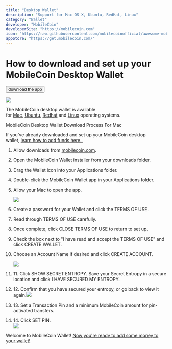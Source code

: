 ```yaml
---
title: "Desktop Wallet"
description: "Support for Mac OS X, Ubuntu, RedHat, Linux"
category: "Wallet"
developer: "MobileCoin"
developerSite: "https://mobilecoin.com"
icon: "https://raw.githubusercontent.com/mobilecoinofficial/awesome-mobilecoin/main/directory/0030_Desktop_Wallet/osx2.svg"
appStore: "https://get.mobilecoin.com/"
---
```

How to download and set up your MobileCoin Desktop Wallet
=========================================================

<div className="text-center"><Button href={getDownload()} color="blue">download the app</Button></div>

![](https://mobilecoinwp.wpengine.com/wp-content/uploads/2021/10/MobileCoin_Wallet_DesktopDownloadProcess_07-1-e1635381496489.png)

The MobileCoin desktop wallet is available for [Mac](https://get.mobilecoin.com/mac), [Ubuntu](https://get.mobilecoin.com/ubuntu), [Redhat](https://get.mobilecoin.com/redhat) and [Linux](https://get.mobilecoin.com/linux) operating systems.

MobileCoin Desktop Wallet Download Process For Mac

If you've already downloaded and set up your MobileCoin desktop wallet, [learn how to add funds here. ](https://mobilecoin.com/news/how-to-buy-mob-in-the-us)

1.  Allow downloads from [mobilecoin.com](http://mobilecoin.com/).
2.  Open the MobileCoin Wallet installer from your downloads folder.
3.  Drag the Wallet icon into your Applications folder.
4.  Double-click the MobileCoin Wallet app in your Applications folder.
5.  Allow your Mac to open the app.

    ![](https://mobilecoinwp.wpengine.com/wp-content/uploads/2021/10/MobileCoin_Wallet_DesktopDownloadProcess_07-1-859x1024.png)
6.  Create a password for your Wallet and click the TERMS OF USE.
7.  Read through TERMS OF USE carefully.
8.  Once complete, click CLOSE TERMS OF USE to return to set up.
9.  Check the box next to "I have read and accept the TERMS OF USE" and click CREATE WALLET.
10. Choose an Account Name if desired and click CREATE ACCOUNT.

    ![](https://mobilecoinwp.wpengine.com/wp-content/uploads/2021/10/MobileCoin_Wallet_DesktopDownloadProcess_11-849x1024.png)
11. 11\. Click SHOW SECRET ENTROPY. Save your Secret Entropy in a secure location and click I HAVE SECURED MY ENTROPY.
12. 12\. Confirm that you have secured your entropy, or go back to view it again.![](https://mobilecoinwp.wpengine.com/wp-content/uploads/2021/10/MobileCoin_Wallet_DesktopDownloadProcess_13-853x1024.png) 
13. 13\. Set a Transaction Pin and a minimum MobileCoin amount for pin-activated transfers.
14. 14\. Click SET PIN.\
    ![](https://mobilecoinwp.wpengine.com/wp-content/uploads/2021/10/MobileCoin_Wallet_DesktopDownloadProcess_14-853x1024.png)

Welcome to MobileCoin Wallet! [Now you're ready to add some money to your wallet!](https://mobilecoin.com/news/how-to-buy-mob-in-the-us)
